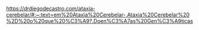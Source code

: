 https://drdiegodecastro.com/ataxia-cerebelar/#:~:text=em%20Ataxia%20Cerebelar-,Ataxia%20Cerebelar%20%2D%20o%20que%20%C3%A9?,Doen%C3%A7as%20Gen%C3%A9ticas